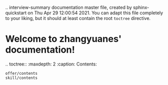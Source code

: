 .. interview-summary documentation master file, created by
   sphinx-quickstart on Thu Apr 29 12:00:54 2021.
   You can adapt this file completely to your liking, but it should at least
   contain the root `toctree` directive.

Welcome to zhangyuanes' documentation!
=============================================

.. toctree::
    :maxdepth: 2
    :caption: Contents:

    offer/contents
    skill/contents


